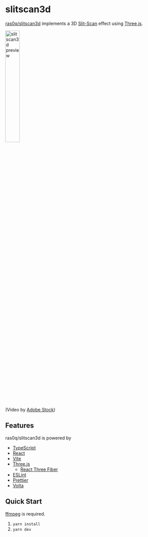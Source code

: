 # slitscan3d

[ras0q/slitscan3d](https://github.com/ras0q/slitscan3d) implements a 3D [Slit-Scan](https://en.wikipedia.org/wiki/Slit-scan_photography) effect using [Three.js](https://threejs.org/).

<img src="public/preview.gif" alt="slitscan3d preview" width="30%" />

(Video by [Adobe Stock](https://stock.adobe.com/jp/video/man-with-curly-hair-dancing-over-chroma-key-green-background/255856560))

## Features

ras0q/slitscan3d is powered by

- [TypeScript](https://www.typescriptlang.org/)
- [React](https://reactjs.org/)
- [Vite](https://vitejs.dev/)
- [Three.js](https://threejs.org/)
  - [React Three Fiber](https://docs.pmnd.rs/react-three-fiber/)
- [ESLint](https://eslint.org/)
- [Prettier](https://prettier.io/)
- [Volta](https://volta.sh/)

## Quick Start

[ffmpeg](https://ffmpeg.org/) is required.

1. `yarn install`
2. `yarn dev`
